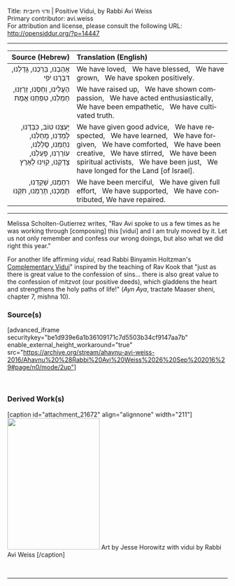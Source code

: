 <html>
<head></head>
<body>
Title: ודוי חיובית | Positive Vidui, by Rabbi Avi Weiss<br />
Primary contributor: avi.weiss<br />
For attribution and license, please consult the following URL: <a href="http://opensiddur.org/?p=14447">http://opensiddur.org/?p=14447</a>
<p />
<hr />

<table style="margin-left: auto;margin-right: auto;" class="draggable">
<thead><tr><th id="x" style="text-align: right;">Source (Hebrew)</th><th style="text-align: left;">Translation (English)</th></tr></thead>
<tbody>
<tr><td style="vertical-align:top;">
<div class="liturgy" lang="he" style="text-align: right;">
<span class="acrostic">אָ</span>הַבְנוּ, 
<span class="acrostic">בֵּ</span>רַכְנוּ, 
<span class="acrostic">גָּ</span>דַלְנוּ, 
<span class="acrostic">דִּ</span>בַּרְנוּ יֹפִי
</span></div></td>

<td style="vertical-align:top;">
<div class="english" lang="en">
We have loved, <span class="acrostic">&nbsp;</span>
We have blessed, <span class="acrostic">&nbsp;</span>
We have grown, <span class="acrostic">&nbsp;</span>
We have spoken positively. <span class="acrostic">&nbsp;</span>
</div></td>
</tr>

<tr><td style="vertical-align:top;">
<div class="liturgy" lang="he" style="text-align: right;">
<span class="acrostic">הֶ</span>עֱלִינוּ, 
<span class="acrostic">וְ</span>חַסְנוּ, 
<span class="acrostic">זֵ</span>רַזְנוּ, 
<span class="acrostic">חָ</span>מַלְנוּ, 
<span class="acrostic">טִ</span>פַּחְנוּ אֱמֶת
</span></div></td>

<td style="vertical-align:top;">
<div class="english" lang="en">
We have raised up, <span class="acrostic">&nbsp;</span>
We have shown compassion, <span class="acrostic">&nbsp;</span>
We have acted enthusiastically, <span class="acrostic">&nbsp;</span>
We have been empathetic, <span class="acrostic">&nbsp;</span>
We have cultivated truth. <span class="acrostic">&nbsp;</span>
</div></td>
</tr>

<tr><td style="vertical-align:top;">
<div class="liturgy" lang="he" style="text-align: right;">
<span class="acrostic">יָ</span>עַצְנוּ טוֹב, 
<span class="acrostic">כִּ</span>בַּדְנוּ, 
<span class="acrostic">לָ</span>מַדְנוּ, 
<span class="acrostic">מָ</span>חַלְנוּ, 
<span class="acrostic">נִ</span>חַמְנוּ, 
<span class="acrostic">סָ</span>לַלְנוּ, 
<span class="acrostic">ע</span>וֹרַרְנוּ, 
<span class="acrostic">פָּ</span>עַלְנוּ, 
<span class="acrostic">צָ</span>דַקְנוּ, 
<span class="acrostic">קִ</span>וִּינוּ לָאָרֶץ
</span></div></td>

<td style="vertical-align:top;">
<div class="english" lang="en">
We have given good advice, <span class="acrostic">&nbsp;</span>
We have respected, <span class="acrostic">&nbsp;</span>
We have learned, <span class="acrostic">&nbsp;</span>
We have forgiven, <span class="acrostic">&nbsp;</span>
We have comforted, <span class="acrostic">&nbsp;</span>
We have been creative, <span class="acrostic">&nbsp;</span>
We have stirred, <span class="acrostic">&nbsp;</span>
We have been spiritual activists, <span class="acrostic">&nbsp;</span>
We have been just, <span class="acrostic">&nbsp;</span>
We have longed for the Land [of Israel]. <span class="acrostic">&nbsp;</span>
</div></td>
</tr>

<tr><td style="vertical-align:top;">
<div class="liturgy" lang="he" style="text-align: right;">
<span class="acrostic">רִ</span>חַמְנוּ,
<span class="acrostic">שָׁ</span>קַדְנוּ,
<span class="acrostic">תָּ</span>מַכְנוּ,
תָּרַמְנוּ,
תִּקַּנּוּ
</span></div></td>

<td style="vertical-align:top;">
<div class="english" lang="en">
We have been merciful, <span class="acrostic">&nbsp;</span>
We have given full effort, <span class="acrostic">&nbsp;</span>
We have supported, <span class="acrostic">&nbsp;</span>
We have contributed,
We have repaired.
</div></td>
</tr>
</tbody></table>

<hr />

Melissa Scholten-Gutierrez writes, "Rav Avi spoke to us a few times as he was working through [composing] this [vidui] and I am truly moved by it. Let us not only remember and confess our wrong doings, but also what we did right this year."

For another life affirming <em>vidui</em>, read Rabbi Binyamin Holtzman's <a href="https://opensiddur.org/prayers-for/special-days/high-holy-days/yom-kippur/havidui-ha-mashlim-by-binyamin-holtzman/">Complementary Vidui</a>" inspired by the teaching of Rav Kook that "just as there is great value to the confession of sins... there is also great value to the confession of mitzvot (our positive deeds), which gladdens the heart and strengthens the holy paths of life!" (<em>Ayn Aya</em>, tractate Maaser sheni, chapter 7, mishna 10).

<h3>Source(s)</h3>

[advanced_iframe securitykey="be1d939e6a1b36109171c7d5503b34cf9147aa7b" enable_external_height_workaround="true" src="https://archive.org/stream/ahavnu-avi-weiss-2016/Ahavnu%20%28Rabbi%20Avi%20Weiss%2026%20Sep%202016%29#page/n0/mode/2up"]

&nbsp;
<h3>Derived Work(s)</h3>

[caption id="attachment_21672" align="alignnone" width="211"]<a href="https://opensiddur.org/wp-content/uploads/2016/09/positive-vidui-by-Rabbi-Avi-Weiss-art-by-Jesse-Horowitz.jpg" rel="lightbox"><img src="https://opensiddur.org/wp-content/uploads/2016/09/positive-vidui-by-Rabbi-Avi-Weiss-art-by-Jesse-Horowitz-211x300.jpg" alt="" width="211" height="300" class="size-medium wp-image-21672" /></a> Art by Jesse Horowitz with vidui by Rabbi Avi Weiss [/caption]

&nbsp;

<hr />

&nbsp;
</body>
</html>